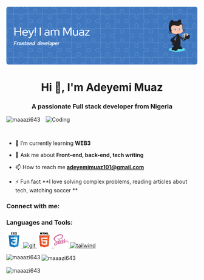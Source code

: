 ![Header](./github-header-image.png)
<h1 align="center">Hi 👋, I'm Adeyemi Muaz</h1>
<h3 align="center">A passionate Full stack developer from Nigeria</h3>
<img align="right" alt="Coding" width="400" src="https://cdn.dribbble.com/users/1162077/screenshots/3848914/programmer.gif" >

<p align="left"> <img src="https://komarev.com/ghpvc/?username=maaazi643&label=Profile%20views&color=0e75b6&style=flat" alt="maaazi643" /> </p>

<p align="left"> <a href="https://twitter.com/" target="blank"><img src="https://img.shields.io/twitter/follow/?logo=twitter&style=for-the-badge" alt="" /></a> </p>

- 🌱 I’m currently learning **WEB3**

- 💬 Ask me about **Front-end, back-end, tech writing**

- 📫 How to reach me **adeyemimuaz101@gmail.com**

- ⚡ Fun fact **I love solving complex problems, reading articles about tech, watching soccer **

<h3 align="left">Connect with me:</h3>
<p align="left">
</p>

<h3 align="left">Languages and Tools:</h3>
<p align="left"> <a href="https://www.w3schools.com/css/" target="_blank" rel="noreferrer"> <img src="https://raw.githubusercontent.com/devicons/devicon/master/icons/css3/css3-original-wordmark.svg" alt="css3" width="40" height="40"/> </a> <a href="https://git-scm.com/" target="_blank" rel="noreferrer"> <img src="https://www.vectorlogo.zone/logos/git-scm/git-scm-icon.svg" alt="git" width="40" height="40"/> </a> <a href="https://www.w3.org/html/" target="_blank" rel="noreferrer"> <img src="https://raw.githubusercontent.com/devicons/devicon/master/icons/html5/html5-original-wordmark.svg" alt="html5" width="40" height="40"/> </a> <a href="https://sass-lang.com" target="_blank" rel="noreferrer"> <img src="https://raw.githubusercontent.com/devicons/devicon/master/icons/sass/sass-original.svg" alt="sass" width="40" height="40"/> </a> <a href="https://tailwindcss.com/" target="_blank" rel="noreferrer"> <img src="https://www.vectorlogo.zone/logos/tailwindcss/tailwindcss-icon.svg" alt="tailwind" width="40" height="40"/> </a> </p>

<p><img align="left" src="https://github-readme-stats.vercel.app/api/top-langs?username=maaazi643&show_icons=true&locale=en&layout=compact" alt="maaazi643" /></p>

<p>&nbsp;<img align="center" src="https://github-readme-stats.vercel.app/api?username=maaazi643&show_icons=true&locale=en" alt="maaazi643" /></p>

<p><img align="center" src="https://github-readme-streak-stats.herokuapp.com/?user=maaazi643&" alt="maaazi643" /></p>
